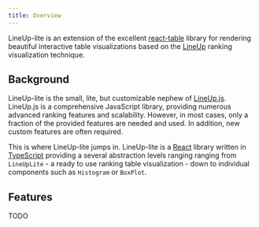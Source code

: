 ```yaml
---
title: Overview
---
```


LineUp-lite is an extension of the excellent [react-table](https://react-table.tanstack.com/) library for rendering beautiful interactive table visualizations based on the [LineUp](https://jku-vds-lab.at/tools/lineup/) ranking visualization technique.

## Background

LineUp-lite is the small, lite, but customizable nephew of [LineUp.js](https://lineup.js.org). LineUp.js is a comprehensive JavaScript library, providing numerous advanced ranking features and scalability. However, in most cases, only a fraction of the provided features are needed and used. In addition, new custom features are often required.

This is where LineUp-lite jumps in. LineUp-lite is a [React](https://reactjs.org) library written in [TypeScript](https://www.typescriptlang.org/) providing a several abstraction levels ranging ranging from `LineUpLite` - a ready to use ranking table visualization - down to individual components such as `Histogram` or `BoxPlot`.

## Features

TODO

